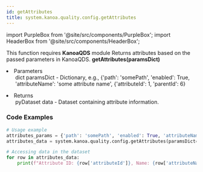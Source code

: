 ```yaml
---
id: getAttributes
title: system.kanoa.quality.config.getAttributes
---
```


import PurpleBox from '@site/src/components/PurpleBox';
import HeaderBox from '@site/src/components/HeaderBox';

<PurpleBox>This function requires <b>KanoaQDS</b> module</PurpleBox>
<HeaderBox header="Description">Returns attributes based on the passed parameters in KanoaQDS.</HeaderBox>
<HeaderBox header="Syntax">
    <b>getAttributes(paramsDict)</b>
    <li> Parameters <br />
        <ul>dict paramsDict - Dictionary, e.g., &#123;'path': 'somePath', 'enabled': True, 'attributeName': 'some attribute name', &#123;'attributeId': 1, 'parentId': 6}</ul>
    </li>
    <li> Returns <br />
        <ul>pyDataset data - Dataset containing attribute information.</ul>
    </li>
</HeaderBox>

### Code Examples
```python
# Usage example
attributes_params = {'path': 'somePath', 'enabled': True, 'attributeName': 'some attribute name', 'attributeId': 1, 'parentId': 6}
attributes_data = system.kanoa.quality.config.getAttributes(paramsDict=attributes_params)

# Accessing data in the dataset
for row in attributes_data:
    print(f"Attribute ID: {row['attributeId']}, Name: {row['attributeName']}, Enabled: {row['enabled']}")

